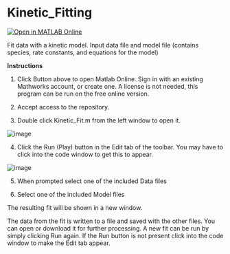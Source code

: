# Kinetic_Fitting
[![Open in MATLAB Online](https://www.mathworks.com/images/responsive/global/open-in-matlab-online.svg)](https://matlab.mathworks.com/open/github/v1?repo=ajpestri/Kinetic_Fitting)

Fit data with a kinetic model.
Input data file and model file (contains species, rate constants, and equations for the model)

**Instructions**

1) Click Button above to open Matlab Online. Sign in with an existing Mathworks account, or create one. A license is not needed, this program can be run on the free online version.

2) Accept access to the repository.

3) Double click Kinetic_Fit.m from the left window to open it.
   
![image](https://github.com/user-attachments/assets/7a86f207-87eb-457e-b212-b36c3715da6a)

4) Click the Run (Play) button in the Edit tab of the toolbar. You may have to click into the code window to get this to appear.
   
![image](https://github.com/user-attachments/assets/296b3559-81eb-4eb6-9828-5f20c70a57ac)

5) When prompted select one of the included Data files

6) Select one of the included Model files

The resulting fit will be shown in a new window.

The data from the fit is written to a file and saved with the other files. You can open or download it for further processing.
A new fit can be run by simply clicking Run again. If the Run button is not present click into the code window to make the Edit tab appear.
